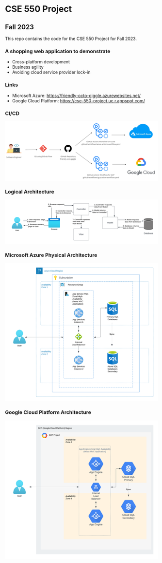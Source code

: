 # CSE 550 Project
## Fall 2023
This repo contains the code for the CSE 550 Project for Fall 2023.

### A shopping web application to demonstrate
* Cross-platform development
* Business agility
* Avoiding cloud service provider lock-in

### Links
* Microsoft Azure: https://friendly-octo-giggle.azurewebsites.net/
* Google Cloud Platform: https://cse-550-project.uc.r.appspot.com/ 

### CI/CD
![CI/CD](https://github.com/TripleA-B/friendly-octo-giggle/blob/main/CI%20CD.png)

### Logical Architecture
![Logical Architecture](https://github.com/TripleA-B/friendly-octo-giggle/blob/main/Logical%20Architecture.png)

### Microsoft Azure Physical Architecture
![Microsoft Azure Physical Architecture](https://github.com/TripleA-B/friendly-octo-giggle/blob/main/Azure%20Physical%20Architecture.png)

### Google Cloud Platform Architecture
![Google Cloud Platform Architecture](https://github.com/TripleA-B/friendly-octo-giggle/blob/main/GCP%20Physical%20Architecture.png)
